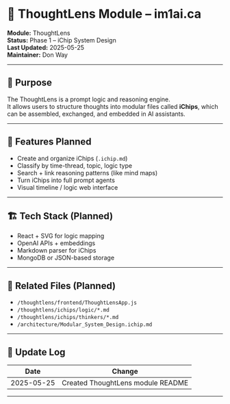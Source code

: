# 🧠 ThoughtLens Module – im1ai.ca

**Module:** ThoughtLens  
**Status:** Phase 1 – iChip System Design  
**Last Updated:** 2025-05-25  
**Maintainer:** Don Way  

---

## 🎯 Purpose

The ThoughtLens is a prompt logic and reasoning engine.  
It allows users to structure thoughts into modular files called **iChips**, which can be assembled, exchanged, and embedded in AI assistants.

---

## 🧩 Features Planned

- Create and organize iChips (`.ichip.md`)
- Classify by time-thread, topic, logic type
- Search + link reasoning patterns (like mind maps)
- Turn iChips into full prompt agents
- Visual timeline / logic web interface

---

## 🏗 Tech Stack (Planned)

- React + SVG for logic mapping
- OpenAI APIs + embeddings
- Markdown parser for iChips
- MongoDB or JSON-based storage

---

## 📎 Related Files (Planned)

- `/thoughtlens/frontend/ThoughtLensApp.js`
- `/thoughtlens/ichips/logic/*.md`
- `/thoughtlens/ichips/thinkers/*.md`
- `/architecture/Modular_System_Design.ichip.md`

---

## 🔄 Update Log

| Date       | Change                                 |
|------------|----------------------------------------|
| 2025-05-25 | Created ThoughtLens module README      |

---
